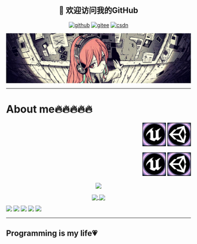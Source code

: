 <h2 align="center">👋 欢迎访问我的GitHub</h2>
<p align="center">
  <a href="https://github.com/zzzxs"><img src="https://img.shields.io/badge/GitHub-ff79c6" alt="github"></a>
  <a href="https://gitee.com/eternidad33"><img src="https://img.shields.io/badge/Gitee-fe7300" alt="gitee"></a>
  <a href="https://blog.csdn.net/qq_42907802"><img src="https://img.shields.io/badge/CSDN-cf000e" alt="csdn"></a>
</p>
<img align='center' src="https://raw.githubusercontent.com/Zzzxs/Image/master/img/%E6%BC%AB%E7%94%BB%E8%83%8C%E6%99%AF%E8%A3%81%E5%88%87.jpg" alt="背景"/>

---

# About me🔥🔥🔥🔥🔥
<p align="right">
  <a href="https://www.unrealengine.com/"><img src="https://raw.githubusercontent.com/Zzzxs/Image/master/img/UE%E5%9B%BE%E6%A0%87%20(%E8%87%AA%E5%AE%9A%E4%B9%89).jpg" alt="UnrealEngine"></a>
  <a href="https://unity.cn/"><img src="https://raw.githubusercontent.com/Zzzxs/Image/master/img/unity%E5%9B%BE%E6%A0%87%20(%E8%87%AA%E5%AE%9A%E4%B9%89).jpg" alt="Unity"></a>
</p>

<p align="right">
  <a href="https://www.unrealengine.com/"><img src="https://raw.githubusercontent.com/Zzzxs/Image/master/img/UE%E5%9B%BE%E6%A0%87%20(%E8%87%AA%E5%AE%9A%E4%B9%89).jpg" alt="UnrealEngine"></a>
  <a href="https://unity.cn/"><img src="https://raw.githubusercontent.com/Zzzxs/Image/master/img/unity%E5%9B%BE%E6%A0%87%20(%E8%87%AA%E5%AE%9A%E4%B9%89).jpg" alt="Unity"></a>
</p>

<p align="center">
<a href="https://github.com/Zzzxs/Zzzxs">
  <img align="center" src="https://github-readme-stats.vercel.app/api?username=Zzzxs&show_icons=true&theme=dark&cache_seconds=86400" />
</a>
</p>

<p align="center">
<a href="https://github.com/anuraghazra/github-readme-stats">
  <img align="center" src="https://github-readme-stats.vercel.app/api/pin/?username=anuraghazra&repo=github-readme-stats&theme=dark" />
</a>
<a href="https://github.com/anuraghazra/convoychat">
  <img align="center" src="https://github-readme-stats.vercel.app/api/pin/?username=anuraghazra&repo=convoychat&theme=dark" />
</a>
</p>

[![](https://img.shields.io/badge/OS-Arch%20Linux-33aadd?style=flat-square&logo=arch-linux&logoColor=ffffff)](https://www.archlinux.org/)
[![](https://img.shields.io/badge/macOS-Hackintosh-292e33?style=flat-square&logo=apple&logoColor=ffffff)](https://www.tonymacx86.com/)
[![](https://img.shields.io/badge/-C++-007396?style=flat-square&logo=C++&logoColor=ffffff)](https://reactjs.org/)
![](https://img.shields.io/badge/-Nintendo%20Switch-e60012?style=flat-square&logo=nintendo%20switch&logoColor=ffffff)
[![](https://img.shields.io/badge/Steam-171a21?style=flat-square&logo=steam&logoColor=ffffff)](https://steamcommunity.com/id/antzuhl)

---

## Programming is my life💗
